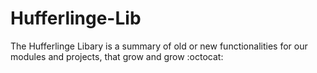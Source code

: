 # Hufferlinge-Lib

The Hufferlinge Libary is a summary of old or new functionalities for our modules and projects, that grow and grow :octocat:

